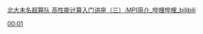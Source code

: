 [北大未名超算队 高性能计算入门讲座（三）:MPI简介_哔哩哔哩_bilibili](https://www.bilibili.com/video/BV13v4y1v7y7/?spm_id_from=333.999.0.0&vd_source=8e43b8da5e07eef6f57edcd950d3b1d3)


[00:01](https://www.bilibili.com/video/BV13v4y1v7y7/?spm_id_from=333.999.0.0&vd_source=8e43b8da5e07eef6f57edcd950d3b1d3#t=1.24804)
